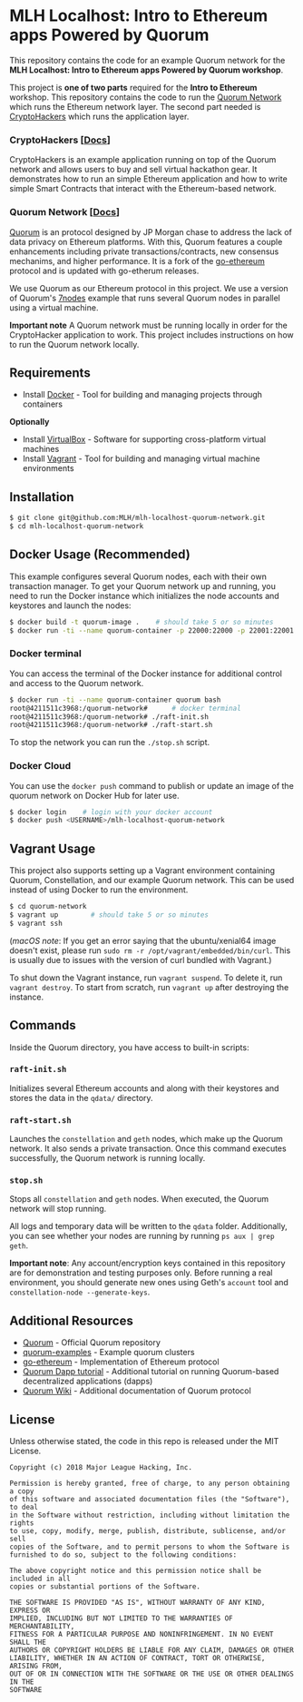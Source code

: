 # MLH Localhost: Intro to Ethereum apps Powered by Quorum

This repository contains the code for an example Quorum network for the **MLH Localhost: Intro to Ethereum apps Powered by Quorum workshop**.

This project is **one of two parts** required for the **Intro to Ethereum** workshop. This repository contains the code to run the [Quorum Network](#quorum-network-docs) which runs the Ethereum network layer. The second part needed is [CryptoHackers](https://github.com/MLH/mlh-localhost-cryptohackers) which runs the application layer.

### CryptoHackers [[Docs](https://github.com/MLH/mlh-localhost-cryptohackers)]

CryptoHackers is an example application running on top of the Quorum network and allows users to buy and sell virtual hackathon gear. It demonstrates how to run an simple Ethereum application and how to write simple Smart Contracts that interact with the Ethereum-based network.

### Quorum Network [[Docs](https://github.com/MLH/mlh-localhost-quorum-network)]

[Quorum](https://github.com/jpmorganchase/quorum) is an protocol designed by JP Morgan chase to address the lack of data privacy on Ethereum platforms. With this, Quorum features a couple enhancements including private transactions/contracts, new consensus mechanims, and higher performance. It is a fork of the [go-ethereum](https://github.com/ethereum/go-ethereum) protocol and is updated with go-etherum releases.

We use Quorum as our Ethereum protocol in this project. We use a version of Quorum's [7nodes](https://github.com/jpmorganchase/quorum-examples/tree/master/examples/7nodes) example that runs several Quorum nodes in parallel using a virtual machine.

**Important note** A Quorum network must be running locally in order for the CryptoHacker application to work. This project includes instructions on how to run the Quorum network locally.

## Requirements

* Install [Docker](https://www.vagrantup.com/downloads.html) - Tool for building and managing projects through containers

**Optionally**

* Install [VirtualBox](https://www.virtualbox.org/wiki/Downloads) - Software for supporting cross-platform virtual machines
* Install [Vagrant](https://www.vagrantup.com/downloads.html) - Tool for building and managing virtual machine environments

## Installation

```sh
$ git clone git@github.com:MLH/mlh-localhost-quorum-network.git
$ cd mlh-localhost-quorum-network
```

## Docker Usage (Recommended)

This example configures several Quorum nodes, each with their own transaction manager. To get your Quorum network up and running, you need to run the Docker instance which initializes the node accounts and keystores and launch the nodes:

```sh
$ docker build -t quorum-image .    # should take 5 or so minutes
$ docker run -ti --name quorum-container -p 22000:22000 -p 22001:22001 -p 22002:22002 quorum-image
```

### Docker terminal

You can access the terminal of the Docker instance for additional control and access to the Quorum network.

```sh
$ docker run -ti --name quorum-container quorum bash
root@4211511c3968:/quorum-network#      # docker terminal
root@4211511c3968:/quorum-network# ./raft-init.sh
root@4211511c3968:/quorum-network# ./raft-start.sh
```

To stop the network you can run the `./stop.sh` script.

### Docker Cloud

You can use the `docker push` command to publish or update an image of the quorum network on Docker Hub for later use.

```sh
$ docker login    # login with your docker account
$ docker push <USERNAME>/mlh-localhost-quorum-network
```

## Vagrant Usage

This project also supports setting up a Vagrant environment containing Quorum, Constellation, and our example Quorum network. This can be used instead of using Docker to run the environment.

```sh
$ cd quorum-network
$ vagrant up 		# should take 5 or so minutes
$ vagrant ssh
```

(_macOS note_: If you get an error saying that the ubuntu/xenial64 image doesn't
exist, please run `sudo rm -r /opt/vagrant/embedded/bin/curl`. This is usually due to
issues with the version of curl bundled with Vagrant.)

To shut down the Vagrant instance, run `vagrant suspend`. To delete it, run
`vagrant destroy`. To start from scratch, run `vagrant up` after destroying the
instance.

## Commands

Inside the Quorum directory, you have access to built-in scripts:

### `raft-init.sh`

Initializes several Ethereum accounts and along with their keystores and stores the data in the `qdata/` directory.

### `raft-start.sh`

Launches the `constellation` and `geth` nodes, which make up the Quorum network. It also sends a private transaction. Once this command executes successfully, the Quorum network is running locally.

### `stop.sh`

Stops all `constellation` and `geth` nodes. When executed, the Quorum network will stop running.

All logs and temporary data will be written to the `qdata` folder. Additionally, you can see whether your nodes are running by running `ps aux | grep geth`.

**Important note**: Any account/encryption keys contained in this repository are for
demonstration and testing purposes only. Before running a real environment, you should
generate new ones using Geth's `account` tool and `constellation-node --generate-keys`.

## Additional Resources

* [Quorum](https://github.com/jpmorganchase/quorum) - Official Quorum repository
* [quorum-examples](https://github.com/jpmorganchase/quorum-examples) - Example quorum clusters
* [go-ethereum](https://github.com/ethereum/go-ethereum) - Implementation of Ethereum protocol
* [Quorum Dapp tutorial](http://truffleframework.com/tutorials/building-dapps-for-quorum-private-enterprise-blockchains) - Additional tutorial on running Quorum-based decentralized applications (dapps)
* [Quorum Wiki](https://github.com/jpmorganchase/quorum/wiki) - Additional documentation of Quorum protocol

## License

Unless otherwise stated, the code in this repo is released under the MIT
License.

```
Copyright (c) 2018 Major League Hacking, Inc.

Permission is hereby granted, free of charge, to any person obtaining a copy
of this software and associated documentation files (the "Software"), to deal
in the Software without restriction, including without limitation the rights
to use, copy, modify, merge, publish, distribute, sublicense, and/or sell
copies of the Software, and to permit persons to whom the Software is
furnished to do so, subject to the following conditions:

The above copyright notice and this permission notice shall be included in all
copies or substantial portions of the Software.

THE SOFTWARE IS PROVIDED "AS IS", WITHOUT WARRANTY OF ANY KIND, EXPRESS OR
IMPLIED, INCLUDING BUT NOT LIMITED TO THE WARRANTIES OF MERCHANTABILITY,
FITNESS FOR A PARTICULAR PURPOSE AND NONINFRINGEMENT. IN NO EVENT SHALL THE
AUTHORS OR COPYRIGHT HOLDERS BE LIABLE FOR ANY CLAIM, DAMAGES OR OTHER
LIABILITY, WHETHER IN AN ACTION OF CONTRACT, TORT OR OTHERWISE, ARISING FROM,
OUT OF OR IN CONNECTION WITH THE SOFTWARE OR THE USE OR OTHER DEALINGS IN THE
SOFTWARE
```
